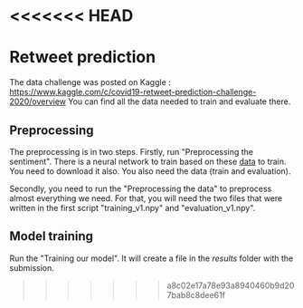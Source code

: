 <<<<<<< HEAD
=======
# Retweet prediction

The data challenge was posted on Kaggle : https://www.kaggle.com/c/covid19-retweet-prediction-challenge-2020/overview 
You can find all the data needed to train and evaluate there. 

## Preprocessing

The preprocessing is in two steps. Firstly, run "Preprocessing the sentiment". There is a neural network to train based on these [data](https://www.kaggle.com/kazanova/sentiment140 ) to train. You need to download it also. You also need the data (train and evaluation). 

Secondly, you need to run the "Preprocessing the data" to preprocess almost everything we need. For that, you will need the two files that were written in the first script "training_v1.npy" and "evaluation_v1.npy". 

## Model training

Run the "Training our model". It will create a file in the *results* folder with the submission.
>>>>>>> a8c02e17a78e93a8940460b9d207bab8c8dee61f
